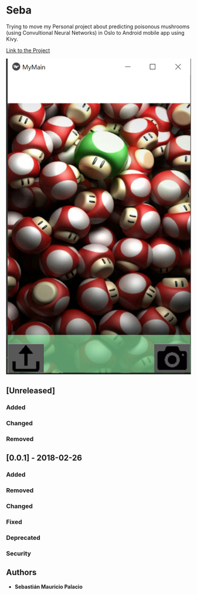 # Seba
Trying to move my Personal project about predicting poisonous mushrooms (using Convultional Neural Networks) in Oslo to 
Android  mobile app using Kivy. 

[Link to the Project](https://github.com/sebalp1987/mushroom_identify)

![Drag Image](source/presentation.png)

## [Unreleased]
### Added
### Changed
### Removed


## [0.0.1] - 2018-02-26
### Added
### Removed
### Changed
### Fixed
### Deprecated
### Security


## Authors

* **Sebastián Mauricio Palacio**